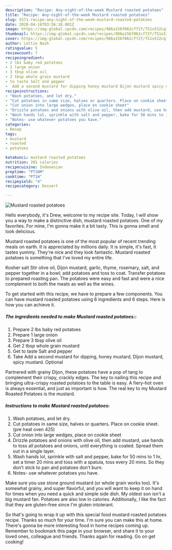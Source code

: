 ```yaml
---
description: "Recipe: Any-night-of-the-week Mustard roasted potatoes"
title: "Recipe: Any-night-of-the-week Mustard roasted potatoes"
slug: 5571-recipe-any-night-of-the-week-mustard-roasted-potatoes
date: 2020-04-16T03:56:18.001Z
image: https://img-global.cpcdn.com/recipes/986a15bf062cf72f/751x532cq70/mustard-roasted-potatoes-recipe-main-photo.jpg
thumbnail: https://img-global.cpcdn.com/recipes/986a15bf062cf72f/751x532cq70/mustard-roasted-potatoes-recipe-main-photo.jpg
cover: https://img-global.cpcdn.com/recipes/986a15bf062cf72f/751x532cq70/mustard-roasted-potatoes-recipe-main-photo.jpg
author: Lettie Nash
ratingvalue: 5
reviewcount: 7
recipeingredient:
- 2 lbs baby red potatoes
- 1 large onion
- 3 tbsp olive oil
- 2 tbsp whole grain mustard
- to taste Salt and pepper
-  Add a second mustard for dipping honey mustard Dijon mustard spicy mustard Optional
recipeinstructions:
- "Wash potatoes, and let dry."
- "Cut potatoes in same size, halves or quarters. Place on cookie sheet.(pre heat oven 425)"
- "Cut onion into large wedges, place on cookie sheet"
- "Drizzle potatoes and onions with olive oil, then add mustard, use hands to toss all potatoes and onions, until everything is coated. Spread them out in a single layer."
- "Wash hands lol, sprinkle with salt and pepper, bake for 50 mins to 1 hr, set a timer 20 mins and toss with a spatula, toss every 20 mins. So they don’t stick to pan and potatoes don’t burn."
- "Notes- use whatever potatoes you have."
categories:
- Resep
tags:
- mustard
- roasted
- potatoes

katakunci: mustard roasted potatoes
nutrition: 201 calories
recipecuisine: Indonesian
preptime: "PT30M"
cooktime: "PT1H"
recipeyield: "4"
recipecategory: Dessert

---
```



![Mustard roasted potatoes](https://img-global.cpcdn.com/recipes/986a15bf062cf72f/751x532cq70/mustard-roasted-potatoes-recipe-main-photo.jpg)

Hello everybody, it's Drew, welcome to my recipe site. Today, I will show you a way to make a distinctive dish, mustard roasted potatoes. One of my favorites. For mine, I'm gonna make it a bit tasty. This is gonna smell and look delicious.

Mustard roasted potatoes is one of the most popular of recent trending meals on earth. It is appreciated by millions daily. It is simple, it's fast, it tastes yummy. They're nice and they look fantastic. Mustard roasted potatoes is something that I've loved my entire life.

Kosher salt Stir olive oil, Dijon mustard, garlic, thyme, rosemary, salt, and pepper together in a bowl; add potatoes and toss to coat. Transfer potatoes to prepared roasting pan. The potatoes were easy and fast and were a nice complement to both the meats as well as the wines.


To get started with this recipe, we have to prepare a few components. You can have mustard roasted potatoes using 6 ingredients and 6 steps. Here is how you can achieve it.

##### The ingredients needed to make Mustard roasted potatoes::

1. Prepare 2 lbs baby red potatoes
1. Prepare 1 large onion
1. Prepare 3 tbsp olive oil
1. Get 2 tbsp whole grain mustard
1. Get to taste Salt and pepper
1. Take  Add a second mustard for dipping, honey mustard, Dijon mustard, spicy mustard. Optional


Partnered with grainy Dijon, these potatoes have a pop of tang to complement their crispy, crackly edges. The key to nailing this recipe and bringing ultra-crispy roasted potatoes to the table is easy. A fiery-hot oven is always essential, and just as important is how. The real key to my Mustard Roasted Potatoes is the mustard. 

##### Instructions to make Mustard roasted potatoes:

1. Wash potatoes, and let dry.
1. Cut potatoes in same size, halves or quarters. Place on cookie sheet.(pre heat oven 425)
1. Cut onion into large wedges, place on cookie sheet
1. Drizzle potatoes and onions with olive oil, then add mustard, use hands to toss all potatoes and onions, until everything is coated. Spread them out in a single layer.
1. Wash hands lol, sprinkle with salt and pepper, bake for 50 mins to 1 hr, set a timer 20 mins and toss with a spatula, toss every 20 mins. So they don’t stick to pan and potatoes don’t burn.
1. Notes- use whatever potatoes you have.


Make sure you use stone ground mustard (or whole grain works too). It&#39;s somewhat grainy, and super flavorful, and you will want to keep it on hand for times when you need a quick and simple side dish. My oldest son isn&#39;t a big mustard fan. Potatoes are also low in calories. Additionally, I like the fact that they are gluten-free since I&#39;m gluten intolerant. 

So that's going to wrap it up with this special food mustard roasted potatoes recipe. Thanks so much for your time. I'm sure you can make this at home. There's gonna be more interesting food in home recipes coming up. Remember to bookmark this page in your browser, and share it to your loved ones, colleague and friends. Thanks again for reading. Go on get cooking!
